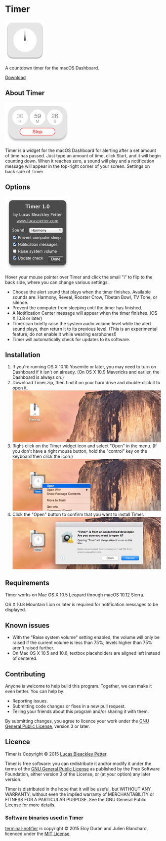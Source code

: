 # Timer

![Timer](images/icon/icon-128.png)

A countdown timer for the macOS Dashboard.

[Download](https://github.com/lucaspetter/timer/releases/latest)



## About Timer

![Timer running](images/screenshots/timerrunning.png)

Timer is a widget for the macOS Dashboard for alerting after a set amount of time has passed. Just type an amount of time, click Start, and it will begin counting down. When it reaches zero, a sound will play and a notification message will appear in the top-right corner of your screen.
Settings on back side of Timer



## Options

![Timer back](images/screenshots/timerback.png)

Hover your mouse pointer over Timer and click the small "i" to flip to the back side, where you can change various settings.
- Choose the alert sound that plays when the timer finishes. Available sounds are: Harmony, Reveal, Rooster Crow, Tibetan Bowl, TV Tone, or silence.
- Prevent the computer from sleeping until the timer has finished.
- A Notification Center message will appear when the timer finishes. (OS X 10.8 or later)
- Timer can briefly raise the system audio volume level while the alert sound plays, then return it to its previous level. (This is an experimental feature, do not enable it while wearing earphones!)
- Timer will automatically check for updates to its software.



## Installation

1. If you're running OS X 10.10 Yosemite or later, you may need to turn on Dashboard if it isn't on already. (On OS X 10.9 Mavericks and earlier, the Dashboard is always on.)
2. Download Timer.zip, then find it on your hard drive and double-click it to open it.
![Timer installation ](images/screenshots/installation1.jpg)
3. Right-click on the Timer widget icon and select "Open" in the menu. (If you don't have a right mouse button, hold the "control" key on the keyboard then click the icon.)
![Timer installation ](images/screenshots/installation2.jpg)
4. Click the "Open" button to confirm that you want to install Timer.
![Timer installation ](images/screenshots/installation3.jpg)

## Requirements

Timer works on Mac OS X 10.5 Leopard through macOS 10.12 Sierra.

OS X 10.8 Mountain Lion or later is required for notification messages to be displayed.

## Known issues
- With the "Raise system volume" setting enabled, the volume will only be raised if the current volume is less than 75%; levels higher than 75% aren't raised further.
- On Mac OS X 10.5 and 10.6, textbox placeholders are aligned left instead of centered.

## Contributing
Anyone is welcome to help build this program. Together, we can make it even better. You can help by:
- Reporting issues.
- Submitting code changes or fixes in a new pull request.
- Telling your friends about this program and/or sharing it with them.

By submitting changes, you agree to licence your work under the [GNU General Public License](https://www.gnu.org/licenses/gpl.html), version 3 or later.

## Licence
Timer is Copyright © 2015 [Lucas Bleackley Petter](https://www.lucaspetter.com/).

Timer is free software: you can redistribute it and/or modify it under the terms of the [GNU General Public License](https://www.gnu.org/licenses/gpl.html) as published by the Free Software Foundation, either version 3 of the License, or (at your option) any later version.

Timer is distributed in the hope that it will be useful, but WITHOUT ANY WARRANTY; without even the implied warranty of MERCHANTABILITY or FITNESS FOR A PARTICULAR PURPOSE. See the GNU General Public License for more details.

### Software binaries used in Timer

[terminal-notifier](https://github.com/julienXX/terminal-notifier) is copyright © 2015 Eloy Durán and Julien Blanchard, licenced under the [MIT License](https://github.com/julienXX/terminal-notifier).
